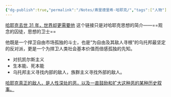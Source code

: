 ```yaml
---
{"dg-publish":true,"permalink":"/Notes/弗里德里希·哈耶克/","tags":["人物"]}
---
```



[哈耶克去世 31 年，世界却更需要他](https://mp.weixin.qq.com/s/kvntf9ZL-M-bWsaOG-V6QQ) 这个链接只是对哈耶克思想的简介——==观念的囚徒，思想的卫士==

他既是一个捍卫自由市场孤独的斗士，也是“为自由及其敌人寻根”的乌托邦最坚定的反对派，更是一个为捍卫人类社会基本价值而倍感孤独的先知。

- 对抗凯尔斯主义
- 生本能、死本能
- 乌托邦主义寻找内部的敌人，族群主义寻找外部的敌人。

<u>哈耶克真正的敌人，是人性深处的恶，以及一直鼓励和扩大这种恶的某种历史叙事。</u>
